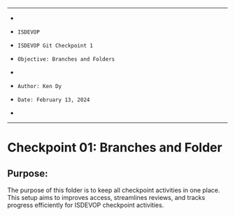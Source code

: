 **********************************************************************
*
*     ISDEVOP
*     ISDEVOP Git Checkpoint 1
*     Objective: Branches and Folders
*     
*     Author: Ken Dy
*     Date: February 13, 2024
*     
**********************************************************************

# Checkpoint 01: Branches and Folder
## Purpose:
The purpose of this folder is to keep all checkpoint activities in one place. This setup aims to improves access, streamlines reviews, and tracks progress efficiently for ISDEVOP checkpoint activities.